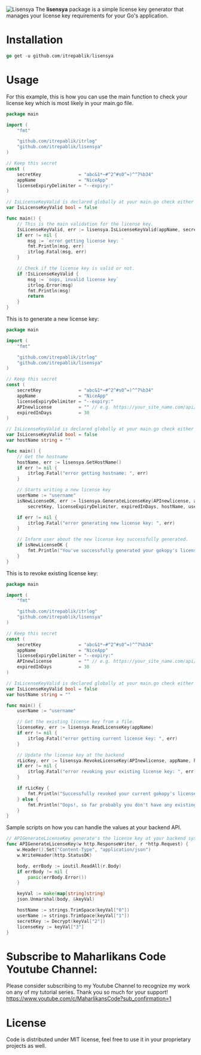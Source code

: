 ![Lisensya](https://user-images.githubusercontent.com/58651329/79626813-ae0d2b00-8165-11ea-9c64-0419b7b91ece.png)
The **lisensya** package is a simple license key generator that manages your license key requirements for your Go's application.

# Installation
```go
go get -u github.com/itrepablik/lisensya
```

# Usage
For this example, this is how you can use the main function to check your license key which is most likely in your main.go file.
```go
package main

import (
	"fmt"

	"github.com/itrepablik/itrlog"
	"github.com/itrepablik/lisensya"
)

// Keep this secret
const (
	secretKey              = "abc&1*~#^2^#s0^=)^^7%b34"
	appName                = "NiceApp"
	licenseExpiryDelimiter = "--expiry:"
)

// IsLicenseKeyValid is declared globally at your main.go check either the license key is expired or not.
var IsLicenseKeyValid bool = false

func main() {
	// This is the main validation for the license key.
	IsLicenseKeyValid, err := lisensya.IsLicenseKeyValid(appName, secretKey, licenseExpiryDelimiter)
	if err != nil {
		msg := `error getting license key: `
		fmt.Println(msg, err)
		itrlog.Fatal(msg, err)
	}

	// Check if the license key is valid or not.
	if !IsLicenseKeyValid {
		msg := `oops, invalid license key`
		itrlog.Error(msg)
		fmt.Println(msg)
		return
	}
}
```

This is to generate a new license key:
```go
package main

import (
	"fmt"

	"github.com/itrepablik/itrlog"
	"github.com/itrepablik/lisensya"
)

// Keep this secret
const (
	secretKey              = "abc&1*~#^2^#s0^=)^^7%b34"
	appName                = "NiceApp"
	licenseExpiryDelimiter = "--expiry:"
	APInewlicense          = "" // e.g. https://your_site_name.com/api/your_api_url
	expiredInDays          = 30
)

// IsLicenseKeyValid is declared globally at your main.go check either the license key is expired or not.
var IsLicenseKeyValid bool = false
var hostName string = ""

func main() {
	// Get the hostname
	hostName, err := lisensya.GetHostName()
	if err != nil {
		itrlog.Fatal("error getting hostname: ", err)
	}

	// Starts writing a new license key
	userName := "username"
	isNewLicenseOK, err := lisensya.GenerateLicenseKey(APInewlicense, appName,
		secretKey, licenseExpiryDelimiter, expiredInDays, hostName, userName, secretKey)

	if err != nil {
		itrlog.Fatal("error generating new license key: ", err)
	}

	// Inform user about the new license key successfully generated.
	if isNewLicenseOK {
		fmt.Println("You've successfully generated your gokopy's license key, you can now use this software.")
	}
}
```

This is to revoke existing license key:
```go
package main

import (
	"fmt"

	"github.com/itrepablik/itrlog"
	"github.com/itrepablik/lisensya"
)

// Keep this secret
const (
	secretKey              = "abc&1*~#^2^#s0^=)^^7%b34"
	appName                = "NiceApp"
	licenseExpiryDelimiter = "--expiry:"
	APInewlicense          = "" // e.g. https://your_site_name.com/api/your_api_url
	expiredInDays          = 30
)

// IsLicenseKeyValid is declared globally at your main.go check either the license key is expired or not.
var IsLicenseKeyValid bool = false
var hostName string = ""

func main() {
	userName := "username"

	// Get the existing license key from a file.
	licenseKey, err := lisensya.ReadLicenseKey(appName)
	if err != nil {
		itrlog.Fatal("error getting current license key: ", err)
	}

	// Update the license key at the backend
	rLicKey, err := lisensya.RevokeLicenseKey(APInewlicense, appName, hostName, licenseKey, userName, secretKey)
	if err != nil {
		itrlog.Fatal("error revoking your existing license key: ", err)
	}

	if rLicKey {
		fmt.Println("Successfully revoked your current gokopy's license key.")
	} else {
		fmt.Println("Oops!, so far probably you don't have any existing license key to be revoked.")
	}
}
```

Sample scripts on how you can handle the values at your backend API.
```go
// APIGenerateLicenseKey generate's the license key at your backend system.
func APIGenerateLicenseKey(w http.ResponseWriter, r *http.Request) {
	w.Header().Set("Content-Type", "application/json")
	w.WriteHeader(http.StatusOK)

	body, errBody := ioutil.ReadAll(r.Body)
	if errBody != nil {
		panic(errBody.Error())
	}

	keyVal := make(map[string]string)
	json.Unmarshal(body, &keyVal)

	hostName := strings.TrimSpace(keyVal["0"])
	userName := strings.TrimSpace(keyVal["1"])
	secretKey := Decrypt(keyVal["2"])
	licenseKey := keyVal["3"]
}
```

# Subscribe to Maharlikans Code Youtube Channel:
Please consider subscribing to my Youtube Channel to recognize my work on any of my tutorial series. Thank you so much for your support!
https://www.youtube.com/c/MaharlikansCode?sub_confirmation=1

# License
Code is distributed under MIT license, feel free to use it in your proprietary projects as well.
